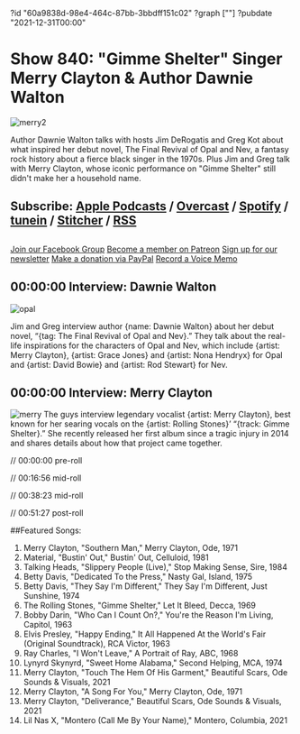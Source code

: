 ?id "60a9838d-98e4-464c-87bb-3bbdff151c02"
?graph [""]
?pubdate "2021-12-31T00:00"
# Show 840: "Gimme Shelter" Singer Merry Clayton & Author Dawnie Walton
![merry2](https://static.soundopinions.org/images/2021/_images_uploads_gallery_2021_mathieubittonp1000262-edit.jpeg)

Author Dawnie Walton talks with hosts Jim DeRogatis and Greg Kot about what inspired her debut novel, The Final Revival of Opal and Nev, a fantasy rock history about a fierce black singer in the 1970s. Plus Jim and Greg talk with Merry Clayton, whose iconic performance on "Gimme Shelter" still didn't make her a household name. 

## Subscribe: [Apple Podcasts](https://itunes.apple.com/us/podcast/sound-opinions/id94793843) / [Overcast](https://overcast.fm/itunes94793843/sound-opinions) / [Spotify](https://open.spotify.com/show/1kNR8YL7TBrQuRxDdS4wtU) / [tunein](https://tunein.com/podcasts/Music-Podcasts/Sound-Opinions-p60273/) / [Stitcher](http://www.stitcher.com/podcast/sound-opinions) / [RSS](https://feeds.simplecast.com/Nn6fjnB0)


##
[Join our Facebook Group](https://bit.ly/3sivr9T)
[Become a member on Patreon](https://bit.ly/3slWZvc)
[Sign up for our newsletter](https://bit.ly/3eEvRnG)
[Make a donation via PayPal](https://bit.ly/3dmt9lU)
[Record a Voice Memo](https://bit.ly/2RyD5Ah)

## 00:00:00 Interview: Dawnie Walton
![opal](https://static.soundopinions.org/images/2021/opal.jpeg)

Jim and Greg interview author {name: Dawnie Walton} about her debut novel, “{tag: The Final Revival of Opal and Nev}.” They talk about the real-life inspirations for the characters of Opal and Nev, which include {artist: Merry Clayton}, {artist: Grace Jones} and {artist: Nona Hendryx} for Opal and {artist: David Bowie} and {artist: Rod Stewart} for Nev. 


## 00:00:00 Interview: Merry Clayton
![merry](https://static.soundopinions.org/images/2021/merry.jpeg)
The guys interview legendary vocalist {artist: Merry Clayton}, best known for her searing vocals on the {artist: Rolling Stones}’ “{track: Gimme Shelter}.” She recently released her first album since a tragic injury in 2014 and shares details about how that project came together. 


// 00:00:00 pre-roll

// 00:16:56 mid-roll

// 00:38:23 mid-roll

// 00:51:27 post-roll

##Featured Songs:
1. Merry Clayton, "Southern Man," Merry Clayton, Ode, 1971
1. Material, "Bustin' Out," Bustin' Out, Celluloid, 1981
1. Talking Heads, "Slippery People (Live)," Stop Making Sense, Sire, 1984
1. Betty Davis, "Dedicated To the Press," Nasty Gal, Island, 1975
1. Betty Davis, "They Say I'm Different," They Say I'm Different, Just Sunshine, 1974
1. The Rolling Stones, "Gimme Shelter," Let It Bleed, Decca, 1969
1. Bobby Darin, "Who Can I Count On?," You're the Reason I'm Living, Capitol, 1963
1. Elvis Presley, "Happy Ending," It All Happened At the World's Fair (Original Soundtrack), RCA Victor, 1963
1. Ray Charles, "I Won't Leave," A Portrait of Ray, ABC, 1968
1. Lynyrd Skynyrd, "Sweet Home Alabama," Second Helping, MCA, 1974
1. Merry Clayton, "Touch The Hem Of His Garment," Beautiful Scars, Ode Sounds & Visuals, 2021
1. Merry Clayton, "A Song For You," Merry Clayton, Ode, 1971
1. Merry Clayton, "Deliverance," Beautiful Scars, Ode Sounds & Visuals, 2021
1. Lil Nas X, "Montero (Call Me By Your Name)," Montero, Columbia, 2021